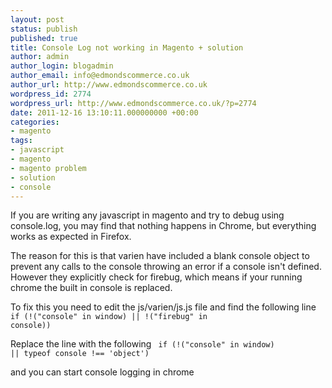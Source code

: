 ```yaml
---
layout: post
status: publish
published: true
title: Console Log not working in Magento + solution
author: admin
author_login: blogadmin
author_email: info@edmondscommerce.co.uk
author_url: http://www.edmondscommerce.co.uk
wordpress_id: 2774
wordpress_url: http://www.edmondscommerce.co.uk/?p=2774
date: 2011-12-16 13:10:11.000000000 +00:00
categories:
- magento
tags:
- javascript
- magento
- magento problem
- solution
- console
---
```

If you are writing any javascript in magento and try to debug using console.log, you may find that nothing happens in Chrome, but everything works as expected in Firefox.

The reason for this is that varien have included a blank console object to prevent any calls to the console throwing an error if a console isn't defined. However they explicitly check for firebug, which means if your running chrome the built in console is replaced.

To fix this you need to edit the js/varien/js.js file and find the following line
<code>
 if (!("console" in window) || !("firebug" in console))
</code>

Replace the line with the following
<code>
 if (!("console" in window) || typeof console !== 'object')
</code>

and you can start console logging in chrome
